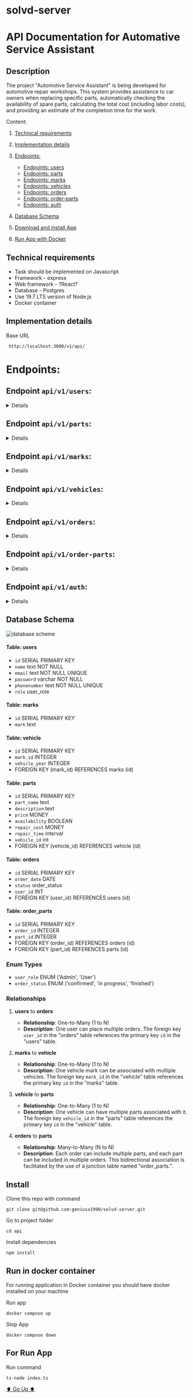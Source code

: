 # solvd-server

# API Documentation for Automative Service Assistant

## Description <a name="go-up"></a>

The project "Automotive Service Assistant" is being developed 
for automotive repair workshops. This system provides assistance 
to car owners when replacing specific parts, automatically checking 
the availability of spare parts, calculating the total cost 
(including labor costs), and providing an estimate of the completion 
time for the work.

Content:

1. [Technical requirements](#Technical-requirements)
2. [Implementation details](#Implementation-details)
3. [Endpoints:](#Endpoints)
   - [Endpoints: users](#users)
   - [Endpoints: parts](#parts)
   - [Endpoints: marks](#marks)
   - [Endpoints: vehicles](#vehicles)
   - [Endpoints: orders](#orders)
   - [Endpoints: order-parts](#order-parts)
   - [Endpoints: auth](#auth)
4. [Database Schema](#database)

5. [Download and install App](#Install)
6. [Run App with Docker](#docker)

## Technical requirements <a name="Technical-requirements"></a>

- Task should be implemented on Javascript
- Framework - express
- Web framework - ?React?
- Database - Postgres
- Use 19.7 LTS version of Node.js
- Docker container

## Implementation details <a name="Implementation-details"></a>

Base URL

```
 http://localhost:3000/v1/api/
```

# Endpoints: <a name="Endpoints"></a>

## Endpoint `api/v1/users`: <a name="users"></a>
<details>

### GET all users
##### `GET api/v1/users` 
<details>

This endpoint allows you to get a list of users.

* **Success Response:**

```
  HTTP/1.1 200 OK
  Content-Type: application/json 
  [
    {
      "id": "1",
      "name": "John Doe",
      "email": "john.doe@example.com",
      "password": "$2a$05$bWPQ0AXCJPdm8H4f1S6XeOCUJs8zfjNcsGU7/QjYqqKhUpbijk22y",
      "phonenumber": "123123",
      "role": "user"
    },
    {
      "id": "2",
      "name": "Jane Smith",
      "email": "jane.smith@example.com",
      "password": "$2a$05$bWPQ0AXCJPdm8H4f1S6XeOCUJs8zfjNcsGU7/QjYqqKhUpbijk22y",
      "phonenumber": "232323",
      "role": "admin"
    },
    ...
    ]
```
</details>

### GET one user
##### `GET api/v1/users/:id`
<details>
This endpoint allows you to retrieve a single user by ID.

- Query Parameters

| Parameter | Type   | Required | Description  |
|-----------|--------|----------|--------------|
| `id=[integer]`      | number | Yes      | The user ID. |

* **Success Response:**

```
    HTTP/1.1 200 OK
    Content-Type: application/json
    {
      "id": "1",
      "name": "John Doe",
      "email": "john.doe@example.com",
      "password": "$2a$05$bWPQ0AXCJPdm8H4f1S6XeOCUJs8zfjNcsGU7/QjYqqKhUpbijk22y",
      "phonenumber": "123123",
      "role": "user"
    }
```

* **Error Response:**
```
    HTTP/1.1 400 Bad Request
    Content-Type: application/json
    {
      error: "Invalid User ID. User ID must be a number."
    }

    HTTP/1.1 404 Not Found
    Content-Type: application/json
    {
      error: "User not found." 
    }

    HTTP/1.1 500 Internal Server Error
    Content-Type: application/json
    {
      error: "An error occurred while fetching the user."
    }
```
</details>

### POST Create a new  user
##### `POST api/v1/users`
<details>
This endpoint allows you to register a new user in the system.

Example request body:
```
    {
        "name": "johndoe",
        "email": "john.doe@example.com",
        "password": "securepassword",
        "phonenumber": "123123",
        "role": "user"
    }
```
* **Success Response:**
```
  HTTP/1.1 201 Created
  Content-Type: application/json
   {
        "name": "johndoe",
        "email": "john.doe@example.com",
        "password": "securepassword",
        "phonenumber": "123123",
        "role": "user"
    }
```

* **Error Response:**

```
  HTTP/1.1 400 Bad Request
  Content-Type: application/json

    {
        error: "Invalid user data. Please check the request data and try again."
    }

  HTTP/1.1 500 Internal Server Error
  Content-Type: application/json
    {
        error: "An error occurred while fetching the user."
    }

```
</details>

### PUT Update user
##### `PUT api/v1/users`
<details>
This endpoint allows you to update a user info in the system.

Example request body:
```
  {
    "id": 1,
    "name": "andrea",
    "email": "andrea@gmail.com",
    "password": "$2a$05$bWPQ0AXCJPdm8H4f1S6XeOCUJs8zfjNcsGU7/QjYqqKhUpbijk22y",
    "phonenumber": "1234567",
    "role": "User"
  }
```
* **Success Response:**

```
  HTTP/1.1 200 OK
  Content-Type: application/json

  {
    "message": "User successfully updated",
    "updatedUser": {
        "id": 1,
        "name": "andrea",
        "email": "andrea@gmail.com",
        "password": "$2a$05$bWPQ0AXCJPdm8H4f1S6XeOCUJs8zfjNcsGU7/QjYqqKhUpbijk22y",
        "phonenumber": "1234567",
        "role": "User"
    }
  }
```
* **Error Response:**
```
  HTTP/1.1 404 Not Found
  Content-Type: application/json
  {
    error: "User not found." 
  }

  HTTP/1.1 500 Internal Server Error
  Content-Type: application/json
  {
    error: "An error occurred while updating the user"
  }
```
</details>

### DELETE Delete user
##### `DELETE api/v1/users/:userId`
<details>
This endpoint allows you to delete a single user by ID.

- Query Parameters

| Parameter | Type   | Required | Description                     |
|-----------|--------|----------|---------------------------------|
| `id=[integer]`| number| Yes   | The user id for delete account. |


* **Success Response:**
```
    HTTP/1.1 200 OK
    Content-Type: application/json
    {
       "message": "User successfully deleted",
       "deletedUser": {
        "id": 3,
        "name": "andrea",
        "email": "andrea@gmail.com",
        "password": "andrea",
        "phonenumber": "1234567",
        "role": "User"
    }
}
```
* **Error Response:**

```
    HTTP/1.1 404 Not Found
    Content-Type: application/json
    {
        error: "User not found"
    }

    HTTP/1.1 500 Internal Server Error
    Content-Type: application/json
    {
      error: "An error occurred while deleting the user"
    }
```
</details>

</details>

## Endpoint `api/v1/parts`: <a name="parts"></a>

<details>

### GET Get all spare parts
##### `GET api/v1/parts`
<details>
This request allows you to get all spare parts.

* **Success Response:**

```
  HTTP/1.1 200 OK
  Content-Type: application/json
    [
        {
            "id": 1,
            "part_name": "Brake Pads",
            "description": "Front brake pads for safe braking",
            "price": "$30.50",
            "availability": true,
            "repair_cost": "$50.00",
            "repair_time": {
            "hours": 3
            },
            "vehicle_id": 1
        },
        {
            "id": 67,
            "part_name": "Air Filter",
            "description": "Engine air filter for clean air intake",
            "price": "$8.99",
            "availability": true,
            "repair_cost": "$0.00",
            "repair_time": {
            "hours": 1
            },
            "vehicle_id": 5
        },
        {
            "id": 97,
            "part_name": "Spark Plugs",
            "description": "Set of spark plugs for ignition",
            "price": "$15.99",
            "availability": true,
            "repair_cost": "$20.00",
            "repair_time": {
            "hours": 1
            },
            "vehicle_id": 4
        }
    ]
```

`api/parts?mark_id=3&vehicle_year=2000`
- Query Parameters

| Parameter | Type   | Required | Description  |
|-----------|--------|----------|--------------|
| `mark_id=[integer]`| number | Yes      | For filtering by brand  |
|-----------|--------|----------|--------------|
| `vehicle_year=[integer]`| number | Yes      | For filtering by year  |

```
  HTTP/1.1 200 OK
  Content-Type: application/json
    [
      {
        "id": 83,
        "part_name": "Air Filter",
        "description": "Engine air filter for clean air intake",
        "price": "$8.99",
        "availability": true,
        "repair_cost": "$0.00",
        "repair_time": {
            "hours": 1
        },
        "vehicle_id": 21
     },
      {
        "id": 114,
        "part_name": "Spark Plugs",
        "description": "Set of spark plugs for ignition",
        "price": "$15.99",
        "availability": true,
        "repair_cost": "$20.00",
        "repair_time": {
            "hours": 1
        },
        "vehicle_id": 21
      }
    ]
```

</details>

### GET Get part
##### `GET api/v1/parts/:id`
<details>
This endpoint allows you to retrieve one spare part by ID.

* **Success Response:**

```
  HTTP/1.1 200 OK
  Content-Type: application/json
  {
    "id": 1,
    "part_name": "Brake Pads",
    "description": "Front brake pads for safe braking",
    "price": "$30.50",
    "availability": true,
    "repair_cost": "$50.00",
    "repair_time": {
        "hours": 3
    },
    "vehicle_id": 1
  }
```

* **Error Response:**

```
  HTTP/1.1 404 Not Found
  Content-Type: application/json
    {
    error: "Part not found." 
    }

  HTTP/1.1 500 Internal Server Error
  Content-Type: application/json
    {
      error: "An error occurred while fetching the part."
    }
```
</details>

### POST Create new part
##### `POST api/v1/parts`
<details>
This request allows to reate a new part, only admin can do this. The request
  body should contain the required information for creating a new spare part, such as
  part name, description, price, availability, repair cost, repair time, vehicle_id.

```
Header:
  {
      Authorization: Bearer your-jwt-token-here
  }

  {
    "part_name": "Brake Pads",
    "description": "Front brake pads for safe braking",
    "price": "$30.50",
    "availability": true,
    "repair_cost": "$50.00",
    "repair_time": {
        "hours": 3
    },
    "vehicle_id": 1
  }
```
* **Success Response:**

```
  HTTP/1.1 201 Created
  Content-Type: application/json
  {
      part: {
          {
            "id": 2,
            "description": "Front brake pads for safe braking",
            "price": "$30.50",
            "availability": true,
            "repair_cost": "$50.00",
            "repair_time": {
                "hours": 3
            },
            "vehicle_id": 1
          },
        message: 'Part created successfully',
      }
  }
```

* **Error Response:**
```
  HTTP/1.1 400 Bad Request
  Content-Type: application/json
  {
    error: 'Invalid input. Please provide valid data and a positive price.'
  }

   HTTP/1.1 500 Internal Server Error
   Content-Type: application/json
  {
    error: "An error occurred while creating the part."
  }
```
</details>

### PUT Update part
##### `PUT api/v1/parts`

<details>
This request allows to update a part. The request
  body should contain the required information for updating a new spare part, such as
  part name, price, availability, repair cost, repair time, vehicle_id, id.

* **Success Response:**

```
  HTTP/1.1 200 OK
  Content-Type: application/json

  {
    part: {
          {
            "id": 2,
            "part_name": "Engine oil filter",
            "description": "Front brake pads for safe braking",
            "price": "15.00",
            "availability": 12,
            "repair_cost": 10,
            "repair_time": 1,
            "vehicle_id": 1
          },
      message: 'Part updated successfully',
      }
  }
```
* **Error Response:**

```
  HTTP/1.1 400 Bad Request
  Content-Type: application/json
  {
    message: 'ID not specified'
  }

  HTTP/1.1 404 Not Found
  Content-Type: application/json
  {
    error: 'Part not found'
  }

  HTTP/1.1 500 Internal Server Error
  Content-Type: application/json
  {
    error: "An error occurred while updating the part."
  }
```
</details>

### DELETE Delete part
##### `DELETE api/parts/:id`

<details>
This endpoint allows you to delete a par in the system.

- Query Parameters

| Parameter    | Type   | Required | Description               |
|--------------|--------|----------|---------------------------|
| `id=[integer]`| number| Yes      | The part id for delete spare part. |

* **Success Response:**

```
    HTTP/1.1 200 OK
    Content-Type: application/json
    {
      part: {
          {
            "id": 2,
            "part_name": "Engine oil filter",
            "description": "Front brake pads for safe braking",
            "price": "15.00",
            "availability": 12,
            "repair_cost": 10,
            "repair_time": 1,
            "vehicle_id": 1
          },
      message: 'Part deleted successfully',
      }
  }
```

```
    HTTP/1.1 404 Not Found
    Content-Type: application/json

    {
      error: "Part not found"
    }

    HTTP/1.1 500 Internal Server Error
    Content-Type: application/json
    {
      error: "An error occurred while deleting the part."
    }
```
</details>
</details>

## Endpoint `api/v1/marks`: <a name="marks"></a>
<details>

### GET all marks
##### `GET api/v1/marks`
<details>

This endpoint allows you to get a list of marks of vehicle.


* **Success Response:**

```
  HTTP/1.1 200 OK
  Content-Type: application/json
  [
    {
        "id": 1,
        "mark": "Mercedes-Benz"
    },
    {
        "id": 2,
        "mark": "BMW"
    },
    {
        "id": 3,
        "mark": "Toyota"
    }
]
```
</details>

### GET one mark
##### `GET api/v1/marks/:id`

<details>
This endpoint allows you to retrieve a single mark by ID.

* **Success Response:**

```
  HTTP/1.1 200 OK
  Content-Type: application/json
  {
    "id": 1,
    "mark": "Mercedes-Benz"
  }
```
* **Error Response:**

```
    HTTP/1.1 404 Not Found
    Content-Type: application/json
    {
      error: "Mark not found." 
    }

    HTTP/1.1 500 Internal Server Error
    Content-Type: application/json
    {
      error: "An error occurred while fetching the mark."
    }
```
</details>

### POST Create new mark
##### `POST api/v1/marks`

<details>
This endpoint allows you to register a new mark in the system.
The request body should contain the required information 
  for creating a new mark, such as mark name.

* **Request:**
```
  {
    "mark": "KIA"
  }
```
* **Success Response:**

```
  HTTP/1.1 201 Created
  Content-Type: application/json
  {
    "mark": {
        "id": 6,
        "mark": "KIA"
    },
    "message": "Mark created successfully"
}
```
* **Error Response:**

```
  HTTP/1.1 400 Bad Request
  Content-Type: application/json
  {
    error: 'Invalid input: mark is required.'
  }

   HTTP/1.1 500 Internal Server Error
   Content-Type: application/json
  {
    error: "An error occurred while creating a mark."
  }
```
</details>


### PUT Update mark
##### `PUT api/v1/marks`

<details>
This endpoint allows you to update a mark info in the system.

Example request body:
```
  {
    "id": 5,
    "mark": "Porsche",
  }
```

* **Success Response:**
```
  HTTP/1.1 200 OK
  Content-Type: application/json
  {
    "message": "Mark updated successfully",
    "updatedMark": {
        "id": 5,
        "mark": "Porsche"
    }
}
```

* **Error Response:**

```
  HTTP/1.1 400 Bad Request
  Content-Type: application/json
  {
    message: 'ID not specified'
  }

  HTTP/1.1 404 Not Found
  Content-Type: application/json
  {
    error: 'Mark not found'
  }

   HTTP/1.1 500 Internal Server Error
  Content-Type: application/json
  {
    error: "An error occurred while updating the mark."
  }
```
</details>

### DELETE Delete mark
##### `DELETE api/marks/:id`

<details>
This endpoint allows you to delete a single mark by ID.

- Query Parameters

| Parameter    | Type   | Required | Description               |
|--------------|--------|----------|---------------------------|
| `id=[integer]`| number| Yes      | The mark id for delete mark. |


* **Success Response:**

```
    HTTP/1.1 200 OK
    Content-Type: application/json
    {
        "message": "Mark deleted successfully",
        "deletedMark": {
            "id": 5,
            "mark": "Porsche"
        }
    }
```

* **Error Response:**

```
    HTTP/1.1 404 Not Found
    Content-Type: application/json

    {
      error: "Mark not found"
    }

    HTTP/1.1 500 Internal Server Error
    Content-Type: application/json
    {
      error: "An error occurred while deleting the mark."
    }
```
</details>
</details>



## Endpoint `api/v1/vehicles`: <a name="vehicles"></a>
<details>

### GET all vehicles
##### `GET api/v1/vehicles`
<details>

This endpoint allows you to get a list of vehicles.


* **Success Response:**

```
  HTTP/1.1 200 OK
  Content-Type: application/json
  [
    {
        "id": 1,
        "mark_id": 2,
        "vehicle_year": 2016
    },
    {
        "id": 2,
        "mark_id": 3,
        "vehicle_year": 2016
    },
    ...
  ]
```
</details>

### GET one vehicle
##### `GET api/v1/vehicles/:id`

<details>
This endpoint allows you to retrieve a single vehicle by ID.

- Query Parameters

| Parameter    | Type   | Required | Description               |
|--------------|--------|----------|---------------------------|
| `id=[integer]`| number| Yes      | The vehicle id to get the vehicle. |

* **Success Response:**

```
  HTTP/1.1 200 OK
  Content-Type: application/json
  {
    "id": 1,
    "mark_id": 2,
    "vehicle_year": 2016
  }
```
* **Error Response:**

```
    HTTP/1.1 404 Not Found
    Content-Type: application/json
    {
      error: "Vehicle not found." 
    }

    HTTP/1.1 500 Internal Server Error
    Content-Type: application/json
    {
      error: "An error occurred while fetching the vehicle."
    }
```
</details>

### POST Create new vehicle
##### `POST api/v1/vehicles`

<details>
This endpoint allows you to register a new vehicle in the system.
The request body should contain the required information 
for creating a new vehicle, such as mark_id, vehicle year.

* **Request:**
```
  {
    "mark_id": 2,
    "vehicle_year": 2016
  }
```
* **Success Response:**

```
  HTTP/1.1 201 Created
  Content-Type: application/json
  {
    "message": "Vehicle created successfully",
    "vehicle": {
        "id": 4,
        "mark_id": 2,
        "vehicle_year": 2016
    }
  }
```
* **Error Response:**

```
  HTTP/1.1 400 Bad Request
  Content-Type: application/json
  {
    error: 'Invalid or missing data in the request.'
  }

   HTTP/1.1 500 Internal Server Error
   Content-Type: application/json
  {
    error: "An error occurred while creating a vehicle."
  }
```
</details>


### PUT Update vehicle
##### `PUT api/v1/vehicles`

<details>
This endpoint allows you to update a vehicle info in the system.

Example request body:
```
  { 
    "id": 4,
    "mark_id": 2,
    "vehicle_year": 2011
  }
```

* **Success Response:**
```
  HTTP/1.1 200 OK
  Content-Type: application/json
  {
    "message": "Vehicle updated successfully",
    "vehicle": {
        "id": 4,
        "mark_id": 2,
        "vehicle_year": 2011
    }
  }
```

* **Error Response:**

```
  HTTP/1.1 400 Bad Request
  Content-Type: application/json
  {
    message: 'ID not specified'
  }

  HTTP/1.1 404 Not Found
  Content-Type: application/json
  {
    error: 'Vehicle not found'
  }

   HTTP/1.1 500 Internal Server Error
  Content-Type: application/json
  {
    error: "An error occurred while updating the vehicle."
  }
```
</details>

### DELETE Delete vehicle
##### `DELETE api/vehicles/:id`

<details>
This endpoint allows you to delete a single vehicle by ID.

- Query Parameters

| Parameter    | Type   | Required | Description               |
|--------------|--------|----------|---------------------------|
| `id=[integer]`| number| Yes      | The vehicle id for delete vehicle. |


* **Success Response:**

```
    HTTP/1.1 200 OK
    Content-Type: application/json
    {
    "message": "Vehicle deleted successfully",
    "vehicle": {
        "id": 6,
        "mark_id": 3,
        "vehicle_year": 2011
      }
    }
```

* **Error Response:**

```
    HTTP/1.1 404 Not Found
    Content-Type: application/json

    {
      error: "Vehicle not found"
    }

    HTTP/1.1 500 Internal Server Error
    Content-Type: application/json
    {
      error: "An error occurred while deleting the vehicle."
    }
```
</details>
</details>

## Endpoint `api/v1/orders`: <a name="orders"></a>
<details>

### GET all orders
##### `GET api/v1/orders`
<details>

This endpoint allows you to get a list of orders.

* **Success Response:**

```
  HTTP/1.1 200 OK
  Content-Type: application/json
  [
    {
        "id": 1,
        "order_date": "2023-11-09",
        "status": "confirmed",
        "user_id": 2
    },
    {
        "id": 3,
        "order_date": "2222-03-09",
        "status": "in progress",
        "user_id": 1
    }
]
```
</details>

### GET one order
##### `GET api/v1/orders/:id`

<details>
This endpoint allows you to retrieve a single order by ID.

- Query Parameters

| Parameter    | Type   | Required | Description               |
|--------------|--------|----------|---------------------------|
| `id=[integer]`| number| Yes      | The order id to get the order. |

* **Success Response:**

```
  HTTP/1.1 200 OK
  Content-Type: application/json
  {
    "id": 6,
    "order_date": "2023-10-29T21:00:00.000Z",
    "status": "in progress",
    "user_id": 2,
    "partsSummary": {
        "total_price": "$38.98",
        "total_repair_cost": "$40.00",
        "total_repair_time": "14400.000000"
    }
  }
```
* **Error Response:**

```
    HTTP/1.1 404 Not Found
    Content-Type: application/json
    {
      error: "Order not found." 
    }

    HTTP/1.1 500 Internal Server Error
    Content-Type: application/json
    {
      error: "An error occurred while fetching the order."
    }
```
</details>

### POST Create new order
##### `POST api/v1/orders`

<details>
This endpoint allows you to register a new order in the system.
The request body should contain the required information 
for creating a new order, such as order date, status, user id.

* **Request:**
```
  {
      "order_date": "2023-11-09",
      "status": "in progress",
      "user_id": 2
  }
```
* **Success Response:**

```
  HTTP/1.1 201 Created
  Content-Type: application/json
  {
    "message": "Order created successfully",
    "order": {
        "id": 7,
        "order_date": "2023-11-08T21:00:00.000Z",
        "status": "in progress",
        "user_id": 2
    }
}
```
* **Error Response:**

```
  HTTP/1.1 400 Bad Request
  Content-Type: application/json
  {
    error: 'Invalid or missing data in the request.'
  }

   HTTP/1.1 500 Internal Server Error
   Content-Type: application/json
  {
    error: "An error occurred while creating order."
  }
```
</details>


### PUT Update order
##### `PUT api/v1/orders`

<details>
This endpoint allows you to update an order info in the system.

Example request body:
```
  {
    "id": 4,
    "order_date": "2023-12-08T21:00:00.000Z",
    "status": "confirmed",
    "user_id": 2
}
```

* **Success Response:**
```
  HTTP/1.1 200 OK
  Content-Type: application/json
  {
    "message": "Order updated successfully",
    "order": {
        "id": 4,
        "order_date": "2023-12-07T21:00:00.000Z",
        "status": "confirmed",
        "user_id": 2
    }
  }
```

* **Error Response:**

```
  HTTP/1.1 400 Bad Request
  Content-Type: application/json
  {
    message: 'ID not specified'
  }

  HTTP/1.1 404 Not Found
  Content-Type: application/json
  {
    error: 'Order not found'
  }

  HTTP/1.1 500 Internal Server Error
  Content-Type: application/json
  {
    error: "An error occurred while updating the order."
  }
```
</details>

### DELETE Delete order
##### `DELETE api/v1/orders/:id`

<details>
This endpoint allows you to delete a single order by ID.

- Query Parameters

| Parameter    | Type   | Required | Description               |
|--------------|--------|----------|---------------------------|
| `id=[integer]`| number| Yes      | The order id for delete order. |


* **Success Response:**

```
    HTTP/1.1 200 OK
    Content-Type: application/json
    {
    "message": "Order deleted successfully",
    "order": {
        "id": 4,
        "order_date": "2023-12-07T21:00:00.000Z",
        "status": "confirmed",
        "user_id": 2
      }
    }
```

* **Error Response:**

```
    HTTP/1.1 404 Not Found
    Content-Type: application/json

    {
      error: "Order not found"
    }

    HTTP/1.1 500 Internal Server Error
    Content-Type: application/json
    {
      error: "An error occurred while deleting the order."
    }
```
</details>
</details>


## Endpoint `api/v1/order-parts`: <a name="order-parts"></a>
<details>

### GET all order-parts
##### `GET api/v1/order-parts`
<details>

This endpoint allows you to get a list of order-parts.

* **Success Response:**

```
  HTTP/1.1 200 OK
  Content-Type: application/json
  [
    {
        "id": 5,
        "order_id": 1,
        "part_id": 1
    },
    {
        "id": 7,
        "order_id": 1,
        "part_id": 1
    }
  ]
```
</details>

### GET one order-part
##### `GET api/v1/order-parts/:id`

<details>
This endpoint allows you to retrieve a single order part by ID.

- Query Parameters

| Parameter    | Type   | Required | Description               |
|--------------|--------|----------|---------------------------|
| `id=[integer]`| number| Yes      | The order id to get the order part. |

* **Success Response:**

```
  HTTP/1.1 200 OK
  Content-Type: application/json
  {
    "id": 5,
    "order_id": 1,
    "part_id": 1
  }
```
* **Error Response:**

```
    HTTP/1.1 404 Not Found
    Content-Type: application/json
    {
      error: "Order part not found." 
    }

    HTTP/1.1 500 Internal Server Error
    Content-Type: application/json
    {
      error: "An error occurred while fetching order parts."
    }
```
</details>

### POST Create new order-part
##### `POST api/v1/order-parts`

<details>
This endpoint allows you to register a new order part in the system.
The request body should contain the required information 
for creating a new order part, such as order id, part id.

* **Request:**
```
  {
    "order_id": 1,
    "part_id": 1
  }
```
* **Success Response:**

```
  HTTP/1.1 201 Created
  Content-Type: application/json
  {
    "message": "Order part created successfully",
    "orderPart": {
        "id": 8,
        "order_id": 1,
        "part_id": 1
    }
  }
```
* **Error Response:**

```
  HTTP/1.1 400 Bad Request
  Content-Type: application/json
  {
    error: 'Invalid or missing data in the request.'
  }

   HTTP/1.1 500 Internal Server Error
   Content-Type: application/json
  {
    error: "An error occurred while creating a part for order."
  }
```
</details>


### PUT Update order-part
##### `PUT api/v1/order-parts`

<details>
This endpoint allows you to update an order part info in the system.

Example request body:
```
  {
    "id": 8,
    "order_id": 1,
    "part_id": 3
  }
```

* **Success Response:**
```
  HTTP/1.1 200 OK
  Content-Type: application/json
  {
    "message": "Order part updated successfully",
    "orderPart": {
        "id": 8,
        "order_id": 1,
        "part_id": 3
    }
  }
```

* **Error Response:**

```
  HTTP/1.1 400 Bad Request
  Content-Type: application/json
  {
    message: 'ID not specified'
  }

  HTTP/1.1 404 Not Found
  Content-Type: application/json
  {
    error: 'Order part not found'
  }

   HTTP/1.1 500 Internal Server Error
  Content-Type: application/json
  {
    error: "An error occurred while updating the order part."
  }
```
</details>

### DELETE Delete order-part
##### `DELETE api/order-parts/:id`

<details>
This endpoint allows you to delete a single order part by ID.

- Query Parameters

| Parameter    | Type   | Required | Description               |
|--------------|--------|----------|---------------------------|
| `id=[integer]`| number| Yes      | The order part id for delete order part. |


* **Success Response:**

```
    HTTP/1.1 200 OK
    Content-Type: application/json
    {
    "message": "Order part deleted successfully",
    "part": {
        "id": 8,
        "order_id": 1,
        "part_id": 3
      }
    }
```

* **Error Response:**

```
    HTTP/1.1 404 Not Found
    Content-Type: application/json

    {
      error: "Order part not found"
    }

    HTTP/1.1 500 Internal Server Error
    Content-Type: application/json
    {
      error: "An error occurred while deleting the order part."
    }
```
</details>
</details>

## Endpoint `api/v1/auth`: <a name="order-parts"></a>
<details>

### POST User registration
##### `POST api/v1/auth/registration`

<details>
This endpoint allows you to register a new user in the system. 
To register a new user, you need to send a POST request with 
a JSON body containing the following required information:
name: The user's name.
email: The user's email address.
password: The user's password, which will be securely hashed before storage.
phonenumber: The user's phone number.
role: The role or access level of the user.

* **Request:**
```
  {
    "name": "test",
    "email": "test@gmail.com",
    "password": "test",
    "phonenumber": "8888",
    "role": "User"
  }
```
* **Success Response:**

```
  HTTP/1.1 201 Created
  Content-Type: application/json
  {
    "message": "user registered"
  }
```
* **Error Response:**

```
  HTTP/1.1 400 Bad Request
  Content-Type: application/json
  {
    "message": "Email is already taken, please use another email"
  }

   HTTP/1.1 500 Internal Server Error
   Content-Type: application/json
  {
    error: "Registration error."
  }
```
</details>

### POST User authorization
##### `POST api/v1/auth/login`

<details>
This endpoint handles user login functionality within the system. 
To log in, a user must send a POST request with a JSON body containing the following information:
email: The user's email address.
password: The user's password.

* **Request:**
```
  {
    "email": "inga@gmail.com",
    "password": "inga",
  }
```
* **Success Response:**

```
  HTTP/1.1 201 Created
  Content-Type: application/json
  {
    "token": "eyJhbGciOiJIUzI1NiIsInR5cCI6IkpXVCJ9.eyJzdWIiOjIsInJvbGUiOiJBZG1pbiIsImlhdCI6MTY5ODEzODkwNCwiZXhwIjoxNjk4MjI1MzA0fQ.QUvSl9iyjTpQZe9qGMsDaomduZaYVrefTq4JteKOA0U"
  }
```
* **Error Response:**

```
  HTTP/1.1 400 Bad Request
  Content-Type: application/json
  {
    "message": "Incorrect password"
  }

  HTTP/1.1 400 Bad Request
  Content-Type: application/json
  {
    "message": "The user with ${email} was not found"
  }

   HTTP/1.1 500 Internal Server Error
   Content-Type: application/json
  {
    error: "Login error."
  }
```
</details>

</details>


## Database Schema <a name="database"></a>

![database scheme](./api/database.png)

#### Table: users
- `id` SERIAL PRIMARY KEY
- `name` text NOT NULL
- `email` text NOT NULL UNIQUE
- `password` varchar NOT NULL
- `phonenumber` text NOT NULL UNIQUE
- `role` user_role

#### Table: marks
- `id` SERIAL PRIMARY KEY
- `mark` text

#### Table: vehicle
- `id` SERIAL PRIMARY KEY
- `mark_id` INTEGER
- `vehicle_year` INTEGER
- FOREIGN KEY (mark_id) REFERENCES marks (id)

#### Table: parts
- `id` SERIAL PRIMARY KEY
- `part_name` text
- `description` text
- `price` MONEY
- `availability` BOOLEAN
- `repair_cost` MONEY
- `repair_time` interval
- `vehicle_id` int
- FOREIGN KEY (vehicle_id) REFERENCES vehicle (id)

#### Table: orders
- `id` SERIAL PRIMARY KEY
- `order_date` DATE
- `status` order_status
- `user_id` INT
- FOREIGN KEY (user_id) REFERENCES users (id)

#### Table: order_parts
- `id` SERIAL PRIMARY KEY
- `order_id` INTEGER
- `part_id` INTEGER
- FOREIGN KEY (order_id) REFERENCES orders (id)
- FOREIGN KEY (part_id) REFERENCES parts (id)

### Enum Types
- `user_role` ENUM ('Admin', 'User')
- `order_status` ENUM ('confirmed', 'in progress', 'finished')

### Relationships

1. **users** to **orders**
   - **Relationship**: One-to-Many (1 to N)
   - **Description**: One user can place multiple orders. The foreign key `user_id` in the "orders" table references the primary key `id` in the "users" table.

2. **marks** to **vehicle**
   - **Relationship**: One-to-Many (1 to N)
   - **Description**: One vehicle mark can be associated with multiple vehicles. The foreign key `mark_id` in the "vehicle" table references the primary key `id` in the "marks" table.

3. **vehicle** to **parts**
   - **Relationship**: One-to-Many (1 to N)
   - **Description**: One vehicle can have multiple parts associated with it. The foreign key `vehicle_id` in the "parts" table references the primary key `id` in the "vehicle" table.

4. **orders** to **parts**
   - **Relationship**: Many-to-Many (N to N)
   - **Description**: Each order can include multiple parts, and each part can be included in multiple orders. This bidirectional association is facilitated by the use of a junction table named "order_parts.".

## Install <a name="Install"></a>

Clone this repo with command

```
git clone git@github.com:geniusx1990/solvd-server.git
```

Go to project folder

```
cd api
```

Install dependencies

```
npm install
```

## Run in docker container <a name="docker"></a>

For running application in Docker container you should have docker installed on your machine

Run app

```
docker compose up
```

Stop App

```
docker compose down
```

## For Run App

Run command

```
ts-node index.ts
```

[⬆ Go Up ⬆](#go-up)